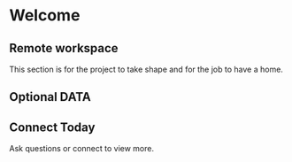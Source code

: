 # Welcome
## Remote workspace
This section is for the project to take shape and for the job to have a home.

## Optional DATA
## Connect Today

Ask questions or connect to view more.

